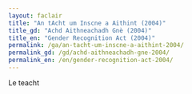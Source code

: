 ```yaml
---
layout: faclair
title: "An tAcht um Inscne a Aithint (2004)"
title_gd: "Achd Aithneachadh Gnè (2004)"
title_en: "Gender Recognition Act (2004)"
permalink: /ga/an-tacht-um-inscne-a-aithint-2004/
permalink_gd: /gd/achd-aithneachadh-gne-2004/
permalink_en: /en/gender-recognition-act-2004/
---
```


Le teacht